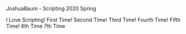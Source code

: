 JoshuaBaum - Scripting 2020 Spring

I Love Scripting!
First Time!
Second Time!
Third Time!
Fourth Time!
Fifth Time!
6th Time
7th Time